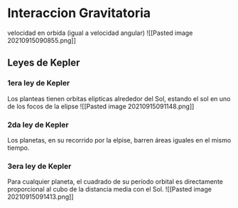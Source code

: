 # Interaccion Gravitatoria
velocidad en orbida (igual a velocidad angular)
![[Pasted image 20210915090855.png]]

## Leyes de Kepler
### 1era ley de Kepler
Los planteas tienen orbitas elipticas alrededor del Sol, estando el sol en uno de los focos de la elipse
![[Pasted image 20210915091148.png]]

### 2da ley de Kepler
Los planetas, en su recorrido por la elpise, barren áreas iguales en el mismo tiempo.

### 3era ley de Kepler
Para cualquier planeta, el cuadrado de su período orbital es directamente proporcional al cubo de la distancia media con el Sol. 
![[Pasted image 20210915091413.png]]